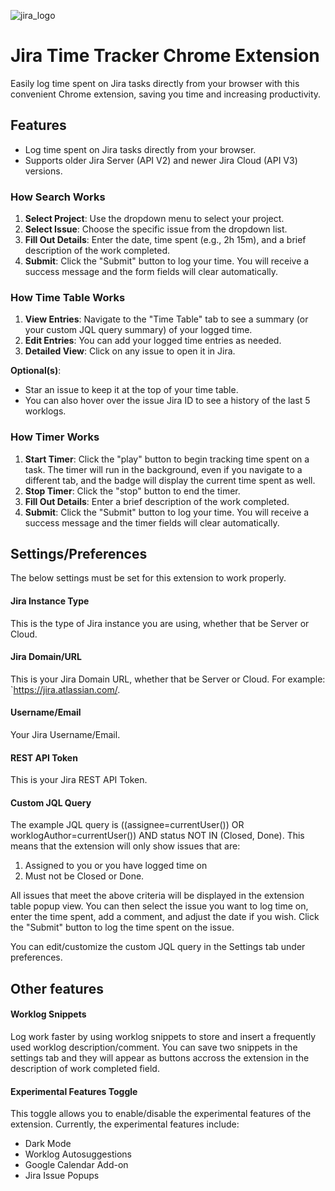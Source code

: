 ![jira_logo](src/icons/jira_logo128.png)

# Jira Time Tracker Chrome Extension
Easily log time spent on Jira tasks directly from your browser with this convenient Chrome extension, saving you time and increasing productivity.

## Features
- Log time spent on Jira tasks directly from your browser.
- Supports older Jira Server (API V2) and newer Jira Cloud (API V3) versions.

### How Search Works
1. **Select Project**: Use the dropdown menu to select your project.
2. **Select Issue**: Choose the specific issue from the dropdown list.
3. **Fill Out Details**: Enter the date, time spent (e.g., 2h 15m), and a brief description of the work completed.
4. **Submit**: Click the "Submit" button to log your time. You will receive a success message and the form fields will clear automatically.

### How Time Table Works
1. **View Entries**: Navigate to the "Time Table" tab to see a summary (or your custom JQL query summary) of your logged time.
2. **Edit Entries**: You can add your logged time entries as needed.
3. **Detailed View**: Click on any issue to open it in Jira.

**Optional(s)**:
- Star an issue to keep it at the top of your time table.
- You can also hover over the issue Jira ID to see a history of the last 5 worklogs.

### How Timer Works
1. **Start Timer**: Click the "play" button to begin tracking time spent on a task. The timer will run in the background, even if you navigate to a different tab, and the badge will display the current time spent as well.
2. **Stop Timer**: Click the "stop" button to end the timer.
3. **Fill Out Details**: Enter a brief description of the work completed.
4. **Submit**: Click the "Submit" button to log your time. You will receive a success message and the timer fields will clear automatically.

## Settings/Preferences
The below settings must be set for this extension to work properly.

#### Jira Instance Type
This is the type of Jira instance you are using, whether that be Server or Cloud.

#### Jira Domain/URL

This is your Jira Domain URL, whether that be Server or Cloud. For example: `https://jira.atlassian.com/.

#### Username/Email

Your Jira Username/Email.

#### REST API Token

This is your Jira REST API Token.

#### Custom JQL Query
The example JQL query is ((assignee=currentUser()) OR worklogAuthor=currentUser()) AND status NOT IN (Closed, Done). This means that the extension will only show issues that are:
1. Assigned to you or you have logged time on
2. Must not be Closed or Done.

All issues that meet the above criteria will be displayed in the extension table popup view. You can then select the issue you want to log time on, enter the time spent, add a comment, and adjust the date if you wish. Click the "Submit" button to log the time spent on the issue.

You can edit/customize the custom JQL query in the Settings tab under preferences.

## Other features
#### Worklog Snippets
Log work faster by using worklog snippets to store and insert a frequently used worklog description/comment. You can save two snippets in the settings tab and they will appear as buttons accross the extension in the description of work completed field.

#### Experimental Features Toggle
This toggle allows you to enable/disable the experimental features of the extension. Currently, the experimental features include:
- Dark Mode
- Worklog Autosuggestions
- Google Calendar Add-on
- Jira Issue Popups